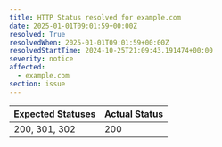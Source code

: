 ```yaml
---
title: HTTP Status resolved for example.com
date: 2025-01-01T09:01:59+00:00Z
resolved: True
resolvedWhen: 2025-01-01T09:01:59+00:00Z
resolvedStartTime: 2024-10-25T21:09:43.191474+00:00
severity: notice
affected:
  - example.com
section: issue
---
```


| Expected Statuses | Actual Status  |
|-------------------|----------------|
| 200, 301, 302 | 200 |
